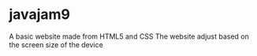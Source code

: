# javajam9
A basic website made from HTML5 and CSS
The website adjust based on the screen size of the device 

